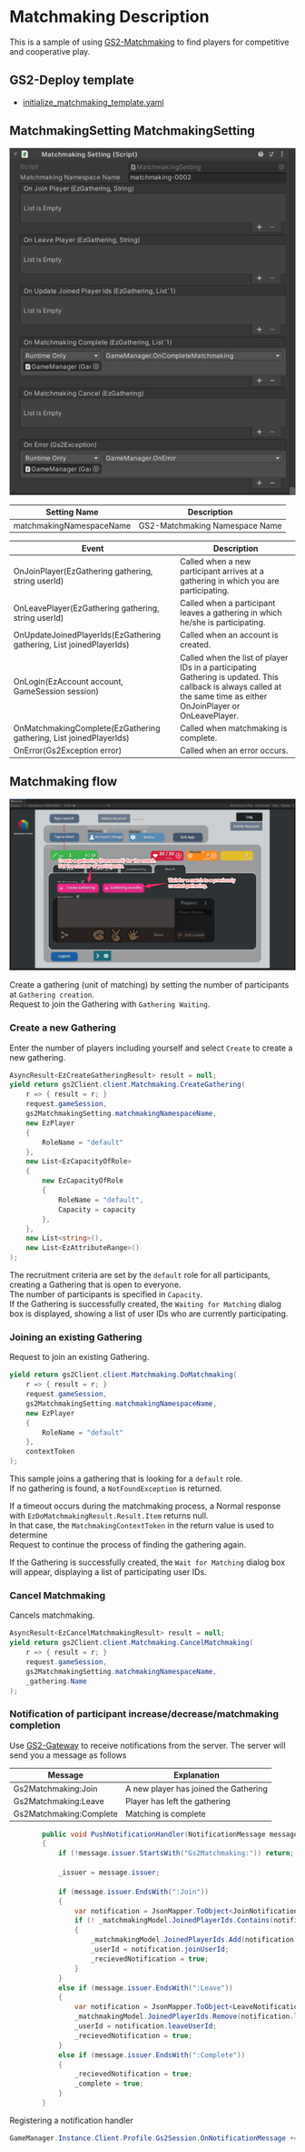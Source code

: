 ﻿# Matchmaking Description

This is a sample of using [GS2-Matchmaking](https://app.gs2.io/docs/en/index.html#gs2-matchmaking) to find players for competitive and cooperative play.

## GS2-Deploy template

- [initialize_matchmaking_template.yaml](../Templates/initialize_matchmaking_template.yaml)

## MatchmakingSetting MatchmakingSetting

![Inspector Window](Matchmaking.png)

| Setting Name | Description |
---|---
| matchmakingNamespaceName | GS2-Matchmaking Namespace Name |

| Event | Description |
---|---
| OnJoinPlayer(EzGathering gathering, string userId) | Called when a new participant arrives at a gathering in which you are participating. | OnJoinPlayer(EzGathering gathering, string userId)
| OnLeavePlayer(EzGathering gathering, string userId) | Called when a participant leaves a gathering in which he/she is participating. | OnLeavePlayer(EzGatheringgathering, string userId)
| OnUpdateJoinedPlayerIds(EzGathering gathering, List<string> joinedPlayerIds) | Called when an account is created. | OnUpdateJoinedPlayerIds
| OnLogin(EzAccount account, GameSession session) | Called when the list of player IDs in a participating Gathering is updated. This callback is always called at the same time as either OnJoinPlayer or OnLeavePlayer. | OnJoinPlayer
| OnMatchmakingComplete(EzGathering gathering, List<string> joinedPlayerIds) | Called when matchmaking is complete. | OnMatchmakingComplete(EzGathering gathering, List<string> joinedPlayerIds)
| OnError(Gs2Exception error) | Called when an error occurs. | OnError(Gs2Exception error)

## Matchmaking flow

![Matching](Matching_en.png)

Create a gathering (unit of matching) by setting the number of participants at `Gathering creation`.  
Request to join the Gathering with `Gathering Waiting`.

### Create a new Gathering

Enter the number of players including yourself and select `Create` to create a new gathering.

```c#
AsyncResult<EzCreateGatheringResult> result = null;
yield return gs2Client.client.Matchmaking.CreateGathering(
    r => { result = r; }
    request.gameSession,
    gs2MatchmakingSetting.matchmakingNamespaceName,
    new EzPlayer
    {
        RoleName = "default"
    },
    new List<EzCapacityOfRole>
    {
        new EzCapacityOfRole
        {
            RoleName = "default",
            Capacity = capacity
        },
    },
    new List<string>(),
    new List<EzAttributeRange>()
);
```

The recruitment criteria are set by the `default` role for all participants, creating a Gathering that is open to everyone.  
The number of participants is specified in `Capacity`.  
If the Gathering is successfully created, the `Waiting for Matching` dialog box is displayed, showing a list of user IDs who are currently participating.

### Joining an existing Gathering

Request to join an existing Gathering.

```c#
yield return gs2Client.client.Matchmaking.DoMatchmaking(
    r => { result = r; }
    request.gameSession,
    gs2MatchmakingSetting.matchmakingNamespaceName,
    new EzPlayer
    {
        RoleName = "default"
    },
    contextToken
);
````

This sample joins a gathering that is looking for a `default` role.  
If no gathering is found, a `NotFoundException` is returned.

If a timeout occurs during the matchmaking process, a
Normal response with `EzDoMatchmakingResult.Result.Item` returns null.  
In that case, the `MatchmakingContextToken` in the return value is used to determine  
Request to continue the process of finding the gathering again.

If the Gathering is successfully created, the `Wait for Matching` dialog box will appear, displaying a list of participating user IDs.

### Cancel Matchmaking

Cancels matchmaking.

```c#
AsyncResult<EzCancelMatchmakingResult> result = null;
yield return gs2Client.client.Matchmaking.CancelMatchmaking(
    r => { result = r; }
    request.gameSession,
    gs2MatchmakingSetting.matchmakingNamespaceName,
    _gathering.Name
);
```

### Notification of participant increase/decrease/matchmaking completion

Use [GS2-Gateway](https://app.gs2.io/docs/en/index.html#gs2-gateway) to receive notifications from the server.
The server will send you a message as follows

| Message | Explanation |
---|---
Gs2Matchmaking:Join | A new player has joined the Gathering
Gs2Matchmaking:Leave | Player has left the gathering
Gs2Matchmaking:Complete | Matching is complete

```c#
        public void PushNotificationHandler(NotificationMessage message)
        {
            if (!message.issuer.StartsWith("Gs2Matchmaking:")) return;

            _issuer = message.issuer;

            if (message.issuer.EndsWith(":Join"))
            {
                var notification = JsonMapper.ToObject<JoinNotification>(message.payload);
                if (! _matchmakingModel.JoinedPlayerIds.Contains(notification.joinUserId))
                {
                    _matchmakingModel.JoinedPlayerIds.Add(notification.joinUserId);
                    _userId = notification.joinUserId;
                    _recievedNotification = true;
                }
            }
            else if (message.issuer.EndsWith(":Leave"))
            {
                var notification = JsonMapper.ToObject<LeaveNotification>(message.payload);
                _matchmakingModel.JoinedPlayerIds.Remove(notification.leaveUserId);
                _userId = notification.leaveUserId;
                _recievedNotification = true;
            }
            else if (message.issuer.EndsWith(":Complete"))
            {
                _recievedNotification = true;
                _complete = true;
            }
        }
```

Registering a notification handler

```c#
GameManager.Instance.Client.Profile.Gs2Session.OnNotificationMessage += PushNotificationHandler;
```

